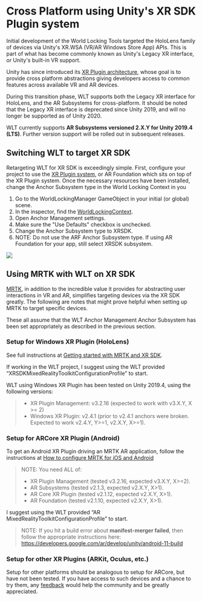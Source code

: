 
# Cross Platform using Unity's XR SDK Plugin system

Initial development of the World Locking Tools targeted the HoloLens family of devices via Unity's XR.WSA (VR/AR Windows Store App) APIs. This is part of what has become commonly known as Unity's Legacy XR interface, or Unity's built-in VR support. 

Unity has since introduced its [XR Plugin architecture](href:https://docs.unity3d.com/Manual/XRPluginArchitecture.html), whose goal is to provide cross platform abstractions giving developers access to common features across available VR and AR devices.

During this transition phase, WLT supports both the Legacy XR interface for HoloLens, and the AR Subsystems for cross-platform. It should be noted that the Legacy XR interface is deprecated since Unity 2019, and will no longer be supported as of Unity 2020. 

WLT currently supports **AR Subsystems versioned 2.X.Y for Unity 2019.4 (LTS)**. Further version support will be rolled out in subsequent releases.

## Switching WLT to target XR SDK

Retargeting WLT for XR SDK is exceedingly simple. First, configure your project to use the [XR Plugin system](href:https://docs.unity3d.com/Manual/configuring-project-for-xr.html), or AR Foundation which sits on top of the XR Plugin system. Once the necessary resources have been installed, change the Anchor Subsystem type in the World Locking Context in you

1. Go to the WorldLockingManager GameObject in your initial (or global) scene.
2. In the inspector, find the [WorldLockingContext](WorldLockingContext.md).
3. Open Anchor Management settings.
4. Make sure the "Use Defaults" checkbox is unchecked.
5. Change the Anchor Subsystem type to XRSDK.
6. NOTE: Do not use the ARF Anchor Subsystem type. If using AR Foundation for your app, still select XRSDK subsystem.

![](~/DocGen/Images/Screens/AnchorSubsystemXRSDK.jpg)

## Using MRTK with WLT on XR SDK

[MRTK](href:https://microsoft.github.io/MixedRealityToolkit-Unity/README.html), in addition to the incredible value it provides for abstracting user interactions in VR and AR, simplifies targeting devices via the XR SDK greatly. The following are notes that might prove helpful when setting up MRTK to target specific devices.

These all assume that the WLT Anchor Management Anchor Subsystem has been set appropriately as described in the previous section.

### Setup for Windows XR Plugin (HoloLens)

See full instructions at [Getting started with MRTK and XR SDK](href:https://microsoft.github.io/MixedRealityToolkit-Unity/version/releases/2.5.1/Documentation/GettingStartedWithMRTKAndXRSDK.html?q=2020).

If working in the WLT project, I suggest using the WLT provided “XRSDKMixedRealityToolkitConfigurationProfile” to start.

WLT using Windows XR Plugin has been tested on Unity 2019.4, using the following versions:
> * XR Plugin Management: v3.2.16 (expected to work with v3.X.Y, X >= 2)
> * Windows XR Plugin: v2.4.1 (prior to v2.4.1 anchors were broken. Expected to work v2.4.Y, Y>=1, v2.X.Y, X>=1). 

### Setup for ARCore XR Plugin (Android)

To get an Android XR Plugin driving an MRTK AR application, follow the instructions at [How to configure MRTK for iOS and Android](href:https://microsoft.github.io/MixedRealityToolkit-Unity/version/releases/2.5.1/Documentation/CrossPlatform/UsingARFoundation.html?q=2020)

> NOTE: You need ALL of:
> * XR Plugin Management (tested v3.2.16, expected v3.X.Y, X>=2).
> * AR Subsystems (tested v2.1.3, expected v2.X.Y, X>1).
> * AR Core XR Plugin (tested v2.1.12, expected v2.X.Y, X>1).
> * AR Foundation (tested v2.1.10, expected v2.X.Y, X>1).

I suggest using the WLT provided “AR MixedRealityToolkitConfigurationProfile” to start.

> NOTE: If you hit a build error about **manifest-merger failed**, then follow the appropriate instructions here:
https://developers.google.com/ar/develop/unity/android-11-build

### Setup for other XR Plugins (ARKit, Oculus, etc.)

Setup for other platforms should be analogous to setup for ARCore, but have not been tested. If you have access to such devices and a chance to try them, any [feedback](~/DocGen/Documentation/Howtos/Contributing.md) would help the community and be greatly appreciated.